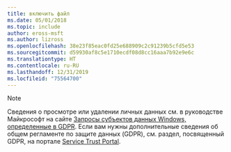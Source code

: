 ```yaml
---
title: включить файл
ms.date: 05/01/2018
ms.topic: include
author: eross-msft
ms.author: lizross
ms.openlocfilehash: 38e23f85eac0fd25e688909c2c91239b5cfd5e53
ms.sourcegitcommit: d59930af8c5e1710ecdf08d8cc16aaa7b92e9e6c
ms.translationtype: HT
ms.contentlocale: ru-RU
ms.lasthandoff: 12/31/2019
ms.locfileid: "75564700"
---
```

> [!NOTE]
> Сведения о просмотре или удалении личных данных см. в руководстве Майкрософт на сайте [Запросы субъектов данных Windows, определенные в GDPR](/microsoft-365/compliance/manage-gdpr-data-subject-requests-with-the-dsr-case-tool). Если вам нужны дополнительные сведения об общем регламенте по защите данных (GDPR), см. раздел, посвященный GDPR, на портале [Service Trust Portal](https://servicetrust.microsoft.com/ViewPage/GDPRGetStarted).

[//]: # (22/5/2018: хотя этот файл может быть утерян, не удаляйте его.)